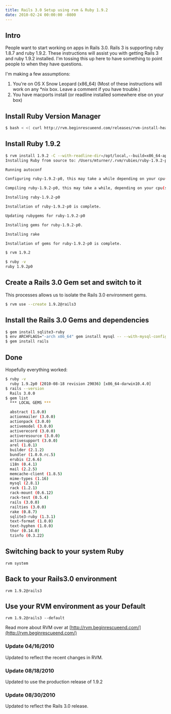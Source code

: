 ```yaml
---
title: Rails 3.0 Setup using rvm & Ruby 1.9.2
date: 2010-02-24 00:00:00 -0800
---
```


## Intro
People want to start working on apps in  Rails 3.0. Rails 3 is supporting ruby 1.8.7 and ruby 1.9.2. These instructions will assist you with getting Rails 3 and ruby 1.9.2 installed. I'm tossing this up here to have something to point people to when they have questions.


I'm making a few assumptions:

1. You're on OS X Snow Leopard (x86_64) (Most of these instructions will work on any \*nix box. Leave a comment if you have trouble.)
2. You have macports install (or readline installed somewhere else on your box)

## Install Ruby Version Manager

```sh
$ bash < <( curl http://rvm.beginrescueend.com/releases/rvm-install-head )
```

## Install Ruby 1.9.2

```sh
$ rvm install 1.9.2 -C --with-readline-dir=/opt/local,--build=x86_64-apple-darwin10
Installing Ruby from source to: /Users/mturner/.rvm/rubies/ruby-1.9.2-p0

Running autoconf

Configuring ruby-1.9.2-p0, this may take a while depending on your cpu(s)...

Compiling ruby-1.9.2-p0, this may take a while, depending on your cpu(s)...

Installing ruby-1.9.2-p0

Installation of ruby-1.9.2-p0 is complete.

Updating rubygems for ruby-1.9.2-p0

Installing gems for ruby-1.9.2-p0.

Installing rake

Installation of gems for ruby-1.9.2-p0 is complete.

$ rvm 1.9.2

$ ruby -v
ruby 1.9.2p0
```


## Create a Rails 3.0 Gem set and switch to it
This processes allows us to isolate the Rails 3.0 environment gems.
```sh
$ rvm use --create 1.9.2@rails3
```


## Install the Rails 3.0 Gems and dependencies
```sh
$ gem install sqlite3-ruby
$ env ARCHFLAGS="-arch x86_64" gem install mysql -- --with-mysql-config=/usr/local/mysql/bin/mysql_config
$ gem install rails
```


## Done
Hopefully everything worked:

```sh
$ ruby -v
  ruby 1.9.2p0 (2010-08-18 revision 29036) [x86_64-darwin10.4.0]
$ rails --version
  Rails 3.0.0
$ gem list
  *** LOCAL GEMS ***

  abstract (1.0.0)
  actionmailer (3.0.0)
  actionpack (3.0.0)
  activemodel (3.0.0)
  activerecord (3.0.0)
  activeresource (3.0.0)
  activesupport (3.0.0)
  arel (1.0.1)
  builder (2.1.2)
  bundler (1.0.0.rc.5)
  erubis (2.6.6)
  i18n (0.4.1)
  mail (2.2.5)
  memcache-client (1.8.5)
  mime-types (1.16)
  mysql (2.8.1)
  rack (1.2.1)
  rack-mount (0.6.12)
  rack-test (0.5.4)
  rails (3.0.0)
  railties (3.0.0)
  rake (0.8.7)
  sqlite3-ruby (1.3.1)
  text-format (1.0.0)
  text-hyphen (1.0.0)
  thor (0.14.0)
  tzinfo (0.3.22)
```

## Switching back to your system Ruby
`rvm system`

## Back to your Rails3.0 environment
`rvm 1.9.2@rails3`

## Use your RVM environment as your Default
`rvm 1.9.2@rails3 --default`

Read more about RVM over at [http://rvm.beginrescueend.com/](http://rvm.beginrescueend.com/)

### Update 04/16/2010
Updated to reflect the recent changes in RVM.

### Update 08/18/2010
Updated to use the production release of 1.9.2

### Update 08/30/2010
Updated to reflect the Rails 3.0 release.
